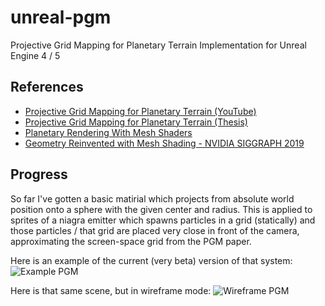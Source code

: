 # unreal-pgm
Projective Grid Mapping for Planetary Terrain Implementation for Unreal Engine 4 / 5

## References

* [Projective Grid Mapping for Planetary Terrain (YouTube)](https://www.youtube.com/watch?v=xtFxDCJE-0Y)
* [Projective Grid Mapping for Planetary Terrain (Thesis)](https://www.cse.unr.edu/~fredh/papers/thesis/046-mahsman/thesis.pdf)
* [Planetary Rendering With Mesh Shaders](https://www.cg.tuwien.ac.at/research/publications/2020/rumpelnik_martin_2020_PRM/rumpelnik_martin_2020_PRM-Thesis.pdf)
* [Geometry Reinvented with Mesh Shading - NVIDIA SIGGRAPH 2019](https://www.youtube.com/watch?v=rLEbO0Vrzz4)

## Progress

So far I've gotten a basic matirial which projects from absolute world position
onto a sphere with the given center and radius. This is applied to sprites of a
niagra emitter which spawns particles in a grid (statically) and those particles
/ that grid are placed very close in front of the camera, approximating the
screen-space grid from the PGM paper.

Here is an example of the current (very beta) version of that system:
![Example PGM](./images/pgm_test.png)

Here is that same scene, but in wireframe mode:
![Wireframe PGM](./images/wireframe_pgm.png)